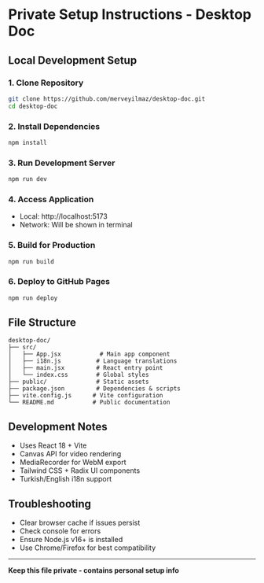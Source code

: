 # Private Setup Instructions - Desktop Doc

## Local Development Setup

### 1. Clone Repository

```bash
git clone https://github.com/merveyilmaz/desktop-doc.git
cd desktop-doc
```

### 2. Install Dependencies

```bash
npm install
```

### 3. Run Development Server

```bash
npm run dev
```

### 4. Access Application

- Local: http://localhost:5173
- Network: Will be shown in terminal

### 5. Build for Production

```bash
npm run build
```

### 6. Deploy to GitHub Pages

```bash
npm run deploy
```

## File Structure

```
desktop-doc/
├── src/
│   ├── App.jsx           # Main app component
│   ├── i18n.js          # Language translations
│   ├── main.jsx         # React entry point
│   └── index.css        # Global styles
├── public/              # Static assets
├── package.json         # Dependencies & scripts
├── vite.config.js      # Vite configuration
└── README.md           # Public documentation
```

## Development Notes

- Uses React 18 + Vite
- Canvas API for video rendering
- MediaRecorder for WebM export
- Tailwind CSS + Radix UI components
- Turkish/English i18n support

## Troubleshooting

- Clear browser cache if issues persist
- Check console for errors
- Ensure Node.js v16+ is installed
- Use Chrome/Firefox for best compatibility

---

**Keep this file private - contains personal setup info**
